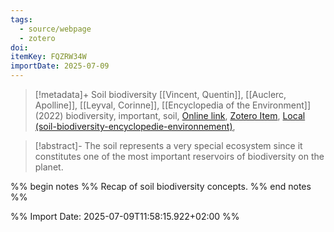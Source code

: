 ```yaml
---
tags:
  - source/webpage
  - zotero
doi: 
itemKey: FQZRW34W
importDate: 2025-07-09
---
```

>[!metadata]+
> Soil biodiversity
> [[Vincent, Quentin]], [[Auclerc, Apolline]], [[Leyval, Corinne]], 
> [[Encyclopedia of the Environment]] (2022)
> biodiversity, important, soil, 
> [Online link](https://www.encyclopedie-environnement.org/en/soil/soil-biodiversity/), [Zotero Item](zotero://select/library/items/FQZRW34W), [Local (soil-biodiversity-encyclopedie-environnement)](file://C:/Users/aburg/Documents/references/zotero/storage/EGZMUDW2/soil-biodiversity-encyclopedie-environnement.pdf), 

>[!abstract]-
>The soil represents a very special ecosystem since it constitutes one of the most important reservoirs of biodiversity on the planet.

%% begin notes %%
Recap of soil biodiversity concepts.
%% end notes %%

%% Import Date: 2025-07-09T11:58:15.922+02:00 %%

